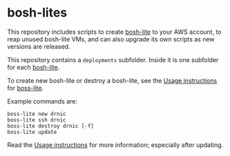 bosh-lites
==========

This repository includes scripts to create [bosh-lite](https://github.com/cloudfoundry/bosh-lite/) to your AWS account, to reap unused bosh-lite VMs, and can also upgrade its own scripts as new versions are released.

This repository contains a `deployments` subfolder. Inside it is one subfolder for each [bosh-lite](https://github.com/cloudfoundry/bosh-lite/).

To create new bosh-lite or destroy a bosh-lite, see the [Usage instructions](https://github.com/cloudfoundry-community/boss-lite#usage) for [boss-lite](https://github.com/cloudfoundry-community/boss-lite).

Example commands are:

```
boss-lite new drnic
boss-lite ssh drnic
boss-lite destroy drnic [-f]
boss-lite update
```

Read the [Usage instructions](https://github.com/cloudfoundry-community/boss-lite#usage) for more information; especially after updating.

